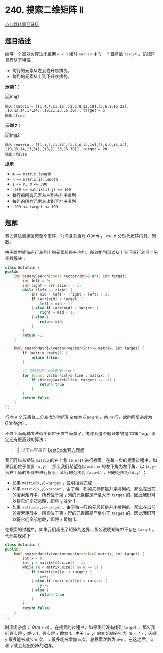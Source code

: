 # 240. 搜索二维矩阵 II

[点此跳转题目链接](https://leetcode.cn/problems/search-a-2d-matrix-ii/description/?envType=study-plan-v2&envId=top-100-liked)

## 题目描述

编写一个高效的算法来搜索 *`m x n`*  矩阵 `matrix` 中的一个目标值 `target` 。该矩阵具有以下特性：

- 每行的元素从左到右升序排列。
- 每列的元素从上到下升序排列。

**示例 1：**

![img1](D:\codes\LeetCode\Array\240-searchMatrix\searchgrid2.jpg) 

```
输入：matrix = [[1,4,7,11,15],[2,5,8,12,19],[3,6,9,16,22],[10,13,14,17,24],[18,21,23,26,30]], target = 5
输出：true
```

**示例 2：**

![img2](D:\codes\LeetCode\Array\240-searchMatrix\searchgrid.jpg) 

```
输入：matrix = [[1,4,7,11,15],[2,5,8,12,19],[3,6,9,16,22],[10,13,14,17,24],[18,21,23,26,30]], target = 20
输出：false
```

**提示：**

- `m == matrix.length`
- `n == matrix[i].length`
- `1 <= n, m <= 300`
- `-109 <= matrix[i][j] <= 109`
- 每行的所有元素从左到右升序排列
- 每列的所有元素从上到下升序排列
- `-109 <= target <= 109`

## 题解

暴力算法直接遍历整个矩阵，时间复杂度为 $O(mn)$ ， $m、n$ 分别为矩阵的行、列数。

由于题中矩阵在行和列上的元素都是升序的，所以想到可以从上到下逐行利用二分查找解决：

```cpp
class Solution {
public:
    int binarySearch(const vector<int>& arr, int target) {
        int left = 0;
        int right = arr.size() - 1;
        while (left <= right) {
            int mid = left + (right - left) / 2;
            if (arr[mid] < target) {
                left = mid + 1;
            } else if (arr[mid] > target) {
                right = mid - 1;
            } else {
                return mid;
            }
        }
        return -1;
    }

    bool searchMatrix(vector<vector<int>>& matrix, int target) {
        if (matrix.empty()) {
            return false;
        }

        // 逐行使用二分法查找target
        for (const vector<int>& line : matrix) {
            if (binarySearch(line, target) != -1) {
                return true;
            }
        }
        return false;
    }
};
```

行内 $n$ 个元素做二分查找的时间复杂度为 $O(logn)$ ，共 $m$ 行，故时间复杂度为 $O(mlogn)$ 。

不过上面两种方法似乎都过于直白简单了，考虑到这个题目带的是“中等”tag，肯定还有更高效的算法：

> :link: 以下内容来自 [LeetCode官方题解](https://leetcode.cn/problems/search-a-2d-matrix-ii/solutions/1062538/sou-suo-er-wei-ju-zhen-ii-by-leetcode-so-9hcx/?envType=study-plan-v2&envId=top-100-liked) 

我们可以从矩阵 `matrix` 的右上角 `(0,n−1)` 进行搜索。在每一步的搜索过程中，如果我们位于位置 `(x,y)` ，那么我们希望在以 `matrix` 的左下角为左下角、以 `(x,y)` 为右上角的矩阵中进行搜索，即行的范围为 `[x,m−1]` ，列的范围为 `[0,y]` ：

- 如果 `matrix[x,y]=target` ，说明搜索完成
- 如果 `matrix[x,y]>target` ，由于每一列的元素都是升序排列的，那么在当前的搜索矩阵中，所有位于第 `y` 列的元素都是严格大于 `target` 的，因此我们可以将它们全部忽略，即将 `y` 减少 1
- 如果 `matrix[x,y]<target` ，由于每一行的元素都是升序排列的，那么在当前的搜索矩阵中，所有位于第 `x` 行的元素都是严格小于 `target` 的，因此我们可以将它们全部忽略，即将 `x` 增加 1。

在搜索的过程中，如果我们超出了矩阵的边界，那么说明矩阵中不存在 `target` 。代码实现如下：

```cpp
class Solution {
public:
    bool searchMatrix(vector<vector<int>>& matrix, int target) {
        int x = 0;
        int y = matrix[0].size() - 1;
        while (x < matrix.size() && y >= 0) {
            if (matrix[x][y] < target) {
                x++;
            } else if (matrix[x][y] > target) {
                y--;
            } else {
                return true;
            }
        }
        return false;
    }
};
```

时间复杂度： $O(m+n)$ 。在搜索的过程中，如果我们没有找到 `target` ，那么我们要么将 `y` 减少 1，要么将 `x` 增加 1。由于 `(x,y)` 的初始值分别为 `(0,n−1)` ，因此 `y` 最多能被减少 `n` 次， `x` 最多能被增加 `m` 次，总搜索次数为 `m+n` 。在这之后， `x` 和 `y` 就会超出矩阵的边界。
